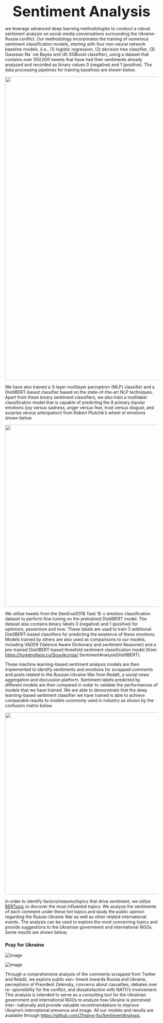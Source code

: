 # <center> <font size="20">  Sentiment Analysis  </font> </center>

we leverage advanced deep learning methodologies to conduct a robust sentiment analysis on social media conversations surrounding the Ukraine-Russia conflict. Our methodology incorporates the training of numerous sentiment classification models, starting with four non-neural network baseline models. (i.e., (1) logistic regression, (2) decision tree classifier, (3) Gaussian Na¨ıve Bayes and (4) XGBoost classifier), using a dataset that contains over 550,000 tweets that have had their sentiments already analyzed and recorded as binary values 0 (negative) and 1 (positive). The data processing pipelines for training baselines are shown below. 

<p align="center">
  <img width="1000"  src="https://user-images.githubusercontent.com/47986787/235311492-c96a757b-3038-42b3-8d09-30fc072cf2dd.png">
</p>

We have also trained a 3-layer multilayer perceptron (MLP) classifier and a DistilBERT-based classifier based on the state-of-the-art NLP techniques. Apart from these binary sentiment classifiers, we also train a multilabel classification model that is capable of predicting the 8 primary bipolar emotions (joy versus sadness, anger versus fear, trust versus disgust, and surprise versus anticipation) from Robert Plutchik’s wheel of emotions shown below. 

<p align="center">
  <img width="600"  src="https://user-images.githubusercontent.com/47986787/235311766-7ddfcc15-7475-4455-9b84-ebee53bb1162.png">
</p>

We utilize tweets from the SemEval2018 Task 1E-c emotion classification dataset to perform fine-tuning on the pretrained DistilBERT model. The dataset also contains binary labels 0 (negative) and 1 (positive) for optimism, pessimism and love. These labels are used to train 3 additional DistilBERT-based classifiers for predicting the existence of these emotions. Models trained by others are also used as comparisons to our models, including VADER (Valence Aware Dictionary and sentiment Reasoner) and a pre-trained DistilBERT-based threefold sentiment classification model (from https://huggingface.co/Souvikcmsa/ SentimentAnalysisDistillBERT).

These machine learning-based sentiment analysis models are then implemented to identify sentiments and emotions for scrapped comments and posts related to the Russian Ukraine War from Reddit, a social news aggregation and discussion platform. Sentiment labels predicted by different models are then compared in order to validate the performances of models that we have trained. We are able to demonstrate that the deep learning-based sentiment classifier we have trained is able to achieve comparable results to models commonly used in industry as shown by the confusion matrix below. 

<p align="center">
  <img width="600"  src="https://user-images.githubusercontent.com/47986787/235312144-f5f51f06-b5e2-426b-a878-15b8525d1e76.png">
</p>

In order to identify factors/reasons/topics that drive sentiment, we utilize [BERTopic](https://github.com/MaartenGr/BERTopic) to discover the most influential topics. We analyze the sentiments of each comment under these hot topics and study the public opinion regarding the Russia-Ukraine War as well as other related international events. The analysis can be used to explore the most concerning topics and provide suggestions to the Ukrainian government and international NGOs. Some results are shown below, 

### Pray for Ukraine
![image](https://user-images.githubusercontent.com/47986787/235312230-54b1bb97-6c1b-4620-aeb8-a8db41831357.png)

![image](https://user-images.githubusercontent.com/47986787/235312223-608b8ef3-6fd4-4296-91fd-d77474387f9e.png)


Through a comprehensive analysis of the comments scrapped from Twitter and Reddit, we explore public sen- timent towards Russia and Ukraine, perceptions of President Zelensky, concerns about casualties, debates over re- sponsibility for the conflict, and dissatisfaction with NATO’s involvement. This analysis is intended to serve as a consulting tool for the Ukrainian government and international NGOs to analyze how Ukraine is perceived inter- nationally and provide valuable recommendations to improve Ukraine’s international presence and image. All our models and results are available through https://github.com/Zhiqing-Xu/SentimentAnalysis.





